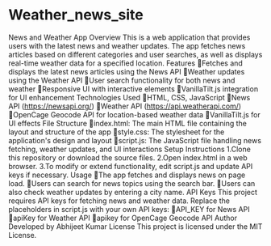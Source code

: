 # Weather_news_site
News and Weather App
Overview
This is a web application that provides users with the latest news and weather updates. The app fetches news articles based on different categories and user searches, as well as displays real-time weather data for a specified location.
Features
Fetches and displays the latest news articles using the News API
Weather updates using the Weather API
User search functionality for both news and weather
Responsive UI with interactive elements
VanillaTilt.js integration for UI enhancement
Technologies Used
HTML, CSS, JavaScript
News API (https://newsapi.org/)
Weather API (https://api.weatherapi.com/)
OpenCage Geocode API for location-based weather data
VanillaTilt.js for UI effects
File Structure
index.html: The main HTML file containing the layout and structure of the app
style.css: The stylesheet for the application's design and layout
script.js: The JavaScript file handling news fetching, weather updates, and UI interactions
Setup Instructions
1.Clone this repository or download the source files.
2.Open index.html in a web browser.
3.To modify or extend functionality, edit script.js and update API keys if necessary.
Usage
The app fetches and displays news on page load.
Users can search for news topics using the search bar.
Users can also check weather updates by entering a city name.
API Keys
This project requires API keys for fetching news and weather data. Replace the placeholders in script.js with your own API keys:
API_KEY for News API
apiKey for Weather API
apikey for OpenCage Geocode API
Author
Developed by Abhijeet Kumar
License
This project is licensed under the MIT License.
